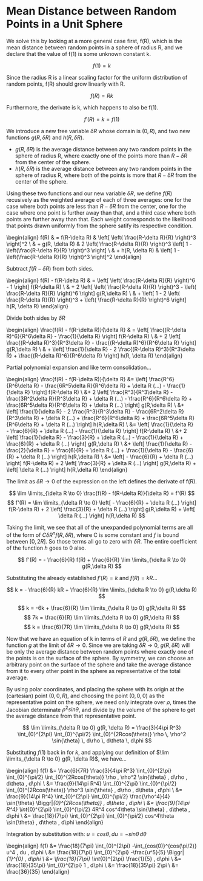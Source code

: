 # Mean Distance between Random Points in a Unit Sphere 

We solve this by looking at a more general case first, f(R), which is the mean distance between random points in a sphere of radius R, and we declare that the value of f(1) is some unknown constant k. 

$$f(1) = k$$

Since the radius R is a linear scaling factor for the uniform distribution of random points, f(R) should grow linearly with R.

$$f(R) = Rk$$

Furthermore, the derivate is k, which happens to also be f(1).

$$f'(R) = k = f(1)$$

We introduce a new free variable $\delta R$ whose domain is $(0, R)$, and two new functions $g(R, \delta R)$ and $h(R, \delta R)$. 

* $g(R, \delta R)$ is the average distance between any two random points in the sphere of radius R, where exactly one of the points more than $R - \delta R$ from the center of the sphere. 
* $h(R, \delta R)$ is the average distance between any two random points in the sphere of radius R, where both of the points is more that $R - \delta R$ from the center of the sphere.

Using these two functions and our new variable $\delta R$, we define $f(R)$
recusively as the weighted average of each of three averages: one for the case
where both points are less than $R - \delta R$ from the center, one for the case
where one point is further away than that, and a third case where both points
are further away than that. Each weight corresponds to the likelihood that
points drawn uniformly from the sphere satify its respective condition.

\begin{align}
f(R) & = f(R-\delta R) & \left[ \left( \frac{R-\delta R}{R} \right)^3 \right]^2 \\
     & + g(R, \delta R) & 2 \left( \frac{R-\delta R}{R} \right)^3 \left[ 1 - \left(\frac{R-\delta R}{R} \right)^3 \right] \\
     & + h(R, \delta R) & \left[ 1 - \left(\frac{R-\delta R}{R} \right)^3 \right]^2
\end{align}

Subtract $f(R-\delta R)$ from both sides.

\begin{align}
f(R) - f(R-\delta R) & = \left[ \left( \frac{R-\delta R}{R} \right)^6 - 1 \right] f(R-\delta R) \\
                     & + 2 \left[ \left( \frac{R-\delta R}{R} \right)^3 - \left( \frac{R-\delta R}{R} \right)^6 \right] g(R,\delta R) \\
                     & + \left[ 1 - 2 \left( \frac{R-\delta R}{R} \right)^3 + \left( \frac{R-\delta R}{R} \right)^6 \right] h(R, \delta R) 
\end{align}

Divide both sides by $\delta R$

\begin{align}
\frac{f(R) - f(R-\delta R)}{\delta R} & = \left[ \frac{(R-\delta R)^6}{R^6\delta R} - \frac{1}{\delta R} \right] f(R-\delta R) \\ 
                     & + 2 \left[ \frac{(R-\delta R)^3}{R^3\delta R} - \frac{(R-\delta R)^6}{R^6\delta R} \right] g(R,\delta R) \\
                     & + \left[ \frac{1}{\delta R} - 2 \frac{(R-\delta R)^3}{R^3\delta R} + \frac{(R-\delta R)^6}{R^6\delta R} \right] h(R, \delta R)
\end{align}

Partial polynomial expansion and like term consolidation...

\begin{align}
\frac{f(R) - f(R-\delta R)}{\delta R} &= \left[ \frac{R^6}{R^6\delta R} - \frac{6R^5\delta R}{R^6\delta R} + \delta R (...) - \frac{1}{\delta R} \right] f(R-\delta R) \\
                                      &+ 2 \left[ \frac{R^3}{R^3\delta R} - \frac{3R^2\delta R}{R^3\delta R} + \delta R (...) - \frac{R^6}{R^6\delta R} + \frac{6R^5\delta R}{R^6\delta R} + \delta R (...) \right] g(R,\delta R) \\
                                      &+ \left[ \frac{1}{\delta R} - 2 \frac{R^3}{R^3\delta R} - \frac{6R^2\delta R}{R^3\delta R} + \delta R (...) + \frac{R^6}{R^6\delta R} + \frac{6R^5\delta R}{R^6\delta R} + \delta R (...) \right] h(R,\delta R) \\
                                      &= \left[ \frac{1}{\delta R} - \frac{6}{R} + \delta R (...) - \frac{1}{\delta R} \right] f(R-\delta R) \\
                                      &+ 2 \left[ \frac{1}{\delta R} - \frac{3}{R} + \delta R (...) - \frac{1}{\delta R} + \frac{6}{R} + \delta R (...) \right] g(R,\delta R) \\
                                      &+ \left[ \frac{1}{\delta R} - \frac{2}{\delta R} + \frac{6}{R} + \delta R (...) + \frac{1}{\delta R} - \frac{6}{R} + \delta R (...) \right] h(R,\delta R) \\
                                      &= \left[ - \frac{6}{R} + \delta R (...) \right] f(R-\delta R) + 2 \left[ \frac{3}{R} + \delta R (...) \right] g(R,\delta R) + \left[ \delta R (...) \right] h(R,\delta R)
\end{align}

The limit as $\delta R \to 0$ of the expression on the left defines the derivate of f(R).

$$
\lim \limits_{\delta R \to 0} \frac{f(R) - f(R-\delta R)}{\delta R} = f'(R)
$$
$$
f'(R) = \lim \limits_{\delta R \to 0} \left[ - \frac{6}{R} + \delta R (...) \right] f(R-\delta R) + 2 \left[ \frac{3}{R} + \delta R (...) \right] g(R,\delta R) + \left[ \delta R (...) \right] h(R,\delta R)
$$

Taking the limit, we see that all of the unexpanded polynomial terms are all of
the form of $C\delta R^n f(R, \delta R)$, where C is some constant and $f$ is
bound between $[0, 2R]$. So those terms all go to zero with $\delta R$. The
entire coefficient of the function $h$ goes to 0 also.

$$ f'(R) = - \frac{6}{R} f(R) + \frac{6}{R} \lim \limits_{\delta R \to 0} g(R,\delta R) $$

Substituting the already established $f'(R) = k$ and $f(R) = kR$...

$$ k = - \frac{6}{R} kR + \frac{6}{R} \lim \limits_{\delta R \to 0} g(R,\delta R) $$

$$ k = -6k + \frac{6}{R} \lim \limits_{\delta R \to 0} g(R,\delta R) $$
$$ 7k = \frac{6}{R} \lim \limits_{\delta R \to 0} g(R,\delta R) $$
$$ k = \frac{6}{7R} \lim \limits_{\delta R \to 0} g(R,\delta R) $$

Now that we have an equation of k in terms of $R$ and $g(R, \delta R)$, we
define the function $g$ at the limit of $\delta R \to 0$. Since we are taking
$\delta R \to 0$, $g(R, \delta R)$ will be only the average distance between
random points where exactly one of the points is on the surface of the sphere.
By symmetry, we can choose an arbitrary point on the surface of the sphere and
take the average distance from it to every other point in the sphere as
representative of the total average.

By using polar coordinates, and placing the sphere with its origin at the
(cartesian) point $(0, 0, R)$, and choosing the point $(0, 0, 0)$ as the
representative point on the sphere, we need only integrate over $\rho$, times
the Jacobian determinate $\rho^2 sin\theta$, and divide by the volume of the
sphere to get the average distance from that representative point.

$$ \lim \limits_{\delta R \to 0} g(R, \delta R) = \frac{3}{4\pi R^3} \int_{0}^{2\pi} \int_{0}^{\pi/2} \int_{0}^{2Rcos(\theta)} \rho \, \rho^2 \sin{\theta} \, d\rho \, d\theta \, d\phi $$

Substituting $f(1)$ back in for $k$, and applying our definition of $\lim \limits_{\delta R \to 0} g(R, \delta R)$, we have...

\begin{align}
f(1) &= \frac{6}{7R} \frac{3}{4\pi R^3} \int_{0}^{2\pi} \int_{0}^{\pi/2} \int_{0}^{2Rcos(\theta)} \rho \, \rho^2 \sin{\theta} \, d\rho \, d\theta \, d\phi \\
     &= \frac{9}{14\pi R^4} \int_{0}^{2\pi} \int_{0}^{\pi/2} \int_{0}^{2Rcos(\theta)} \rho^3 \sin{\theta} \, d\rho \, d\theta \, d\phi \\
     &= \frac{9}{14\pi R^4} \int_{0}^{2\pi} \int_{0}^{\pi/2} \frac{\rho^4}{4} \sin{\theta} \Biggr|_{0}^{2Rcos(\theta)} \, d\theta \, d\phi \\
     &= \frac{9}{14\pi R^4} \int_{0}^{2\pi} \int_{0}^{\pi/2} 4R^4 cos^4\theta \sin{\theta} \, d\theta \, d\phi \\
     &= \frac{18}{7\pi} \int_{0}^{2\pi} \int_{0}^{\pi/2} cos^4\theta \sin{\theta} \, d\theta \, d\phi
\end{align}

Integration by substitution with: $u = cos\theta, du = -sin\theta \, d\theta$

\begin{align}
f(1) &= \frac{18}{7\pi} \int_{0}^{2\pi} -\int_{cos(0)}^{cos(\pi/2)} u^4 \, du \, d\phi \\
     &= \frac{18}{7\pi} \int_{0}^{2\pi} -\frac{u^5}{5} \Biggr|_{1}^{0} \, d\phi \\
     &= \frac{18}{7\pi} \int_{0}^{2\pi} \frac{1}{5} \, d\phi \\
     &= \frac{18}{35\pi} \int_{0}^{2\pi} 1 \, d\phi \\
     &= \frac{18}{35\pi} 2\pi \\
     &= \frac{36}{35}
\end{align}

